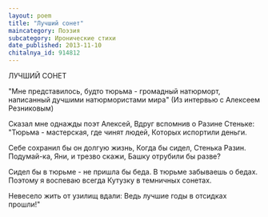```yaml
---
layout: poem
title: "Лучший сонет"
maincategory: Поэзия
subcategory: Иронические стихи
date_published: 2013-11-10
chitalnya_id: 914812
---
```




ЛУЧШИЙ СОНЕТ

"Мне представилось, будто тюрьма -
громадный натюрморт, написанный
дучшими натюрмористами мира"
(Из интервью с Алексеем Резниковым)

Сказал мне однажды поэт Алексей,
Вдруг вспомнив о Разине Стеньке:
"Тюрьма - мастерская, где чинят людей,
Которых испортили деньги.

Себе сохранил бы он долгую жизнь,
Когда бы сидел, Стенька Разин.
Подумай-ка, Яни, и трезво скажи,
Башку отрубили бы разве?

Сидел бы в тюрьме - не пришла бы беда.
В тюрьме забываешь о бедах.
Поэтому я воспеваю всегда
Кутузку в темничных сонетах.

Невесело жить от узилищ вдали:
Ведь лучшие годы в отсидках прошли!"







